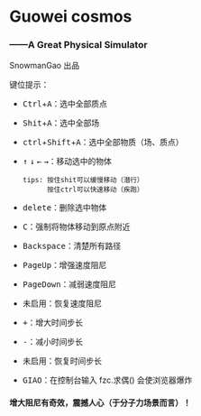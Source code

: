 # Guowei cosmos

### ——A Great Physical Simulator

SnowmanGao 出品

键位提示：

* <kbd>Ctrl</kbd>+<kbd>A</kbd>：选中全部质点

* <kbd>Shit</kbd>+<kbd>A</kbd>：选中全部场

* <kbd>ctrl</kbd>+<kbd>Shift</kbd>+<kbd>A</kbd>：选中全部物质（场、质点）

* <kbd>↑</kbd> <kbd>↓</kbd> <kbd>←</kbd> <kbd>→</kbd>：移动选中的物体

      tips: 按住shit可以缓慢移动（潜行）
            按住ctrl可以快速移动（疾跑）

* <kbd>delete</kbd>：删除选中物体

* <kbd>C</kbd>：强制将物体移动到原点附近

* <kbd>Backspace</kbd>：清楚所有路径

* <kbd>PageUp</kbd>：增强速度阻尼

* <kbd>PageDown</kbd>：减弱速度阻尼

* <kbd>未启用</kbd>：恢复速度阻尼

* <kbd>+</kbd>：增大时间步长

* <kbd>-</kbd>：减小时间步长

* <kbd>未启用</kbd>：恢复时间步长

* <kbd>GIAO</kbd>：在控制台输入 fzc.求偶() 会使浏览器爆炸


####  增大阻尼有奇效，震撼人心（于分子力场景而言）！
